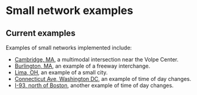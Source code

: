 # Small network examples

## Current examples
Examples of small networks implemented include:
- [Cambridge, MA](Cambridge_v090), a multimodal intersection near the Volpe Center. 
- [Burlington, MA](Freeway_Interchange), an example of a freeway interchange.
- [Lima, OH](Lima/GMNS), an example of a small city.
- [Connecticut Ave, Washington DC](TOD_Examples/CT_Ave.md), an example of time of day changes.
- [I-93, north of Boston](TOD_Examples/I-93.md), another example of time of day changes.

